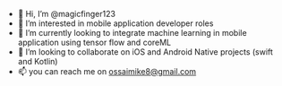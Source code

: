 - 👋 Hi, I’m @magicfinger123
- 👀 I’m interested in mobile application developer roles
- 🌱 I’m currently looking to integrate machine learning in mobile application using tensor flow and coreML
- 💞️ I’m looking to collaborate on iOS and Android Native projects (swift and Kotlin)
- 📫 you can reach me on ossaimike8@gmail.com

<!---
magicfinger123/magicfinger123 is a ✨ special ✨ repository because its `README.md` (this file) appears on your GitHub profile.
You can click the Preview link to take a look at your changes.
--->
